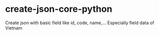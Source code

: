 # create-json-core-python
Create json with basic field like id, code, name,... Especially field data of Vietnam
